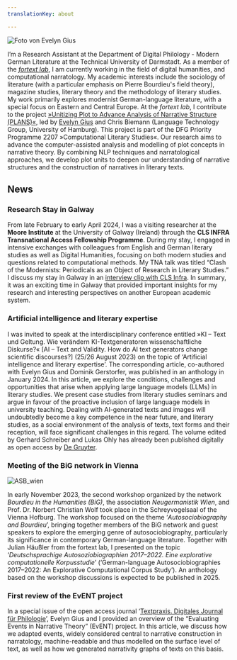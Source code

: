 ```yaml
---
translationKey: about

---
```



![Foto von Evelyn Gius](/images/Homepage-1.jpeg#floatright)


I’m a Research Assistant at the Department of Digital Philology - Modern German Literature at the Technical University of Darmstadt. As a member of the [_fortext lab_](https://fortext.org/de/), I  am currently working in the field of digital humanities, and computational narratology. My academic interests include the sociology of literature (with a particular emphasis on Pierre Bourdieu's field theory), magazine studies, literary theory and the methodology of literary studies. My work primarily explores modernist German-language literature, with a special focus on Eastern and Central Europe.
At the _fortext lab_, I contribute to the project [»Unitizing Plot to Advance Analysis of Narrative Structure (PLANS)«](https://gepris.dfg.de/gepris/projekt/434552206?language=en), led by [Evelyn Gius](https://evelyngius.de/de/) and Chris Biemann (Language Technology Group, University of Hamburg). This project is part of the DFG Priority Programme 2207 »Computational Literary Studies«. Our research aims to advance the computer-assisted analysis and modelling of plot concepts in narrative theory. By combining NLP techniques and narratological approaches, we develop plot units to deepen our understanding of narrative structures and the construction of narratives in literary texts.


<div class="spacing"></div>


## News


### Research Stay in Galway
From late February to early April 2024, I was a visiting researcher at the **Moore Institute** at the University of Galway (Ireland) through the **CLS INFRA Transnational Access Fellowship Programme**. During my stay, I engaged in intensive exchanges with colleagues from English and German literary studies as well as Digital Humanities, focusing on both modern studies and questions related to computational methods. My TNA talk was titled “Clash of the Modernists: Periodicals as an Object of Research in Literary Studies.” I discuss my stay in Galway in an [interview clip with CLS Infra](https://www.youtube.com/watch?v=Gk0yODFSlDI). In summary, it was an exciting time in Galway that provided important insights for my research and interesting perspectives on another European academic system.

### Artificial intelligence and literary expertise
I was invited to speak at the interdisciplinary conference entitled »KI – Text und Geltung. Wie verändern KI-Textgeneratoren wissenschaftliche Diskurse?« [AI – Text and Validity. How do AI text generators change scientific discourses?] (25/26 August 2023) on the topic of ‘Artificial intelligence and literary expertise’. The corresponding article, co-authored with Evelyn Gius and Dominik Gerstorfer, was published in an anthology in January 2024. 
In this article, we explore the conditions, challenges and opportunities that arise when applying large language models (LLMs) in literary studies. We present case studies from literary studies seminars and argue in favour of the proactive inclusion of large language models in university teaching. Dealing with AI-generated texts and images will undoubtedly become a key competence in the near future, and literary studies, as a social environment of the analysis of texts, text forms and their reception, will face significant challenges in this regard. The volume edited by Gerhard Schreiber and Lukas Ohly has already been published digitally as open access by [De Gruyter](https://www.degruyter.com/document/isbn/9783111350967/html?lang=de).


### Meeting of the BiG network in Vienna

![ASB_wien](/images/ASB-Wien.png#floatrightintext)

In early November 2023, the second workshop organized by the network _Bourdieu in the Humanities (BiG)_, the association _Neugermanistik Wien_, and Prof. Dr. Norbert Christian Wolf took place in the Schreyvogelsaal of the Vienna Hofburg. The workshop focused on the theme ‘_Autosociobiography and Bourdieu_’, bringing together members of the BiG network and guest speakers to explore the emerging genre of autosociobiography, particularly its significance in contemporary German-language literature.
Together with Julian Häußler from the fortext lab, I presented on the topic ‘_Deutschsprachige Autosoziobiographien 2017–2022. Eine explorative computationelle Korpusstudie_’ (‘German-language Autosociobiographies 2017–2022: An Explorative Computational Corpus Study’).
An anthology based on the workshop discussions is expected to be published in 2025.



### First review of the EvENT project

In a special issue of the open access journal ‘[Textpraxis. Digitales Journal für Philologie](https://www.textpraxis.net/sonderausgabe-7)’, Evelyn Gius and I provided an overview of the “Evaluating Events in Narrative Theory” (EvENT) project. In this article, we discuss how we adapted events, widely considered central to narrative construction in narratology, machine-readable and thus modelled on the surface level of text, as well as how we generated narrativity graphs of texts on this basis.


<br>
<br>
<br>
<br>